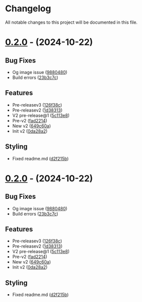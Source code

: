 # Changelog

All notable changes to this project will be documented in this file.

# [0.2.0](https://github.com/nsgpriyanshu/nsgpriyanshu.github.io/tree/0.2.0) - (2024-10-22)

## Bug Fixes

- Og image issue ([9880480](https://github.com/nsgpriyanshu/nsgpriyanshu.github.io/commit/988048076aebb26b646f80af07f93741e14c7432))
- Build errors ([23b3c7c](https://github.com/nsgpriyanshu/nsgpriyanshu.github.io/commit/23b3c7cf2060f5513cf258206f4037bbf927e2d2))

## Features

- Pre-releasev3 ([126f38c](https://github.com/nsgpriyanshu/nsgpriyanshu.github.io/commit/126f38cc1084bc9da34facea91d4e9a5ba17b23f))
- Pre-releasev2 ([1d38313](https://github.com/nsgpriyanshu/nsgpriyanshu.github.io/commit/1d38313b32ce59ee88f4fde58b6cbfb998684fce))
- V2 pre-release@1 ([5c113e8](https://github.com/nsgpriyanshu/nsgpriyanshu.github.io/commit/5c113e8123c47793761aafd84ff5017237af1cf3))
- Pre-v2 ([fad2214](https://github.com/nsgpriyanshu/nsgpriyanshu.github.io/commit/fad2214a718d4b147942155a3ca855e8f81f7e34))
- New v2 ([649c60a](https://github.com/nsgpriyanshu/nsgpriyanshu.github.io/commit/649c60ab3eb67cccd3739533fa5d7fdfc5411de1))
- Init v2 ([0da28a2](https://github.com/nsgpriyanshu/nsgpriyanshu.github.io/commit/0da28a29755598f2736f83f74a3686d10f224856))

## Styling

- Fixed readme.md ([d2f215b](https://github.com/nsgpriyanshu/nsgpriyanshu.github.io/commit/d2f215bf37833a02b1b751d891abaaa18eecac16))

# [0.2.0](https://github.com/nsgpriyanshu/nsgpriyanshu.github.io/compare/1.5.0...0.2.0) - (2024-10-22)

## Bug Fixes

- Og image issue ([9880480](https://github.com/nsgpriyanshu/nsgpriyanshu.github.io/commit/988048076aebb26b646f80af07f93741e14c7432))
- Build errors ([23b3c7c](https://github.com/nsgpriyanshu/nsgpriyanshu.github.io/commit/23b3c7cf2060f5513cf258206f4037bbf927e2d2))

## Features

- Pre-releasev3 ([126f38c](https://github.com/nsgpriyanshu/nsgpriyanshu.github.io/commit/126f38cc1084bc9da34facea91d4e9a5ba17b23f))
- Pre-releasev2 ([1d38313](https://github.com/nsgpriyanshu/nsgpriyanshu.github.io/commit/1d38313b32ce59ee88f4fde58b6cbfb998684fce))
- V2 pre-release@1 ([5c113e8](https://github.com/nsgpriyanshu/nsgpriyanshu.github.io/commit/5c113e8123c47793761aafd84ff5017237af1cf3))
- Pre-v2 ([fad2214](https://github.com/nsgpriyanshu/nsgpriyanshu.github.io/commit/fad2214a718d4b147942155a3ca855e8f81f7e34))
- New v2 ([649c60a](https://github.com/nsgpriyanshu/nsgpriyanshu.github.io/commit/649c60ab3eb67cccd3739533fa5d7fdfc5411de1))
- Init v2 ([0da28a2](https://github.com/nsgpriyanshu/nsgpriyanshu.github.io/commit/0da28a29755598f2736f83f74a3686d10f224856))

## Styling

- Fixed readme.md ([d2f215b](https://github.com/nsgpriyanshu/nsgpriyanshu.github.io/commit/d2f215bf37833a02b1b751d891abaaa18eecac16))

